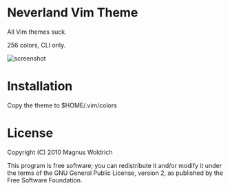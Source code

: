 Neverland Vim Theme
====================
All Vim themes suck.

256 colors, CLI only.

![screenshot](http://github.com/trapd00r/neverland-vim-theme/raw/master/screenshot.png)


Installation
============

Copy the theme to $HOME/.vim/colors

License
=======
Copyright (C) 2010 Magnus Woldrich

This program is free software; you can redistribute it and/or modify it under
the terms of the GNU General Public License, version 2, as published by the
Free Software Foundation.
